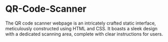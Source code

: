 # QR-Code-Scanner
The QR code scanner webpage is an intricately crafted static interface, meticulously constructed using HTML and CSS. It boasts a sleek design with a dedicated scanning area, complete with clear instructions for users.
